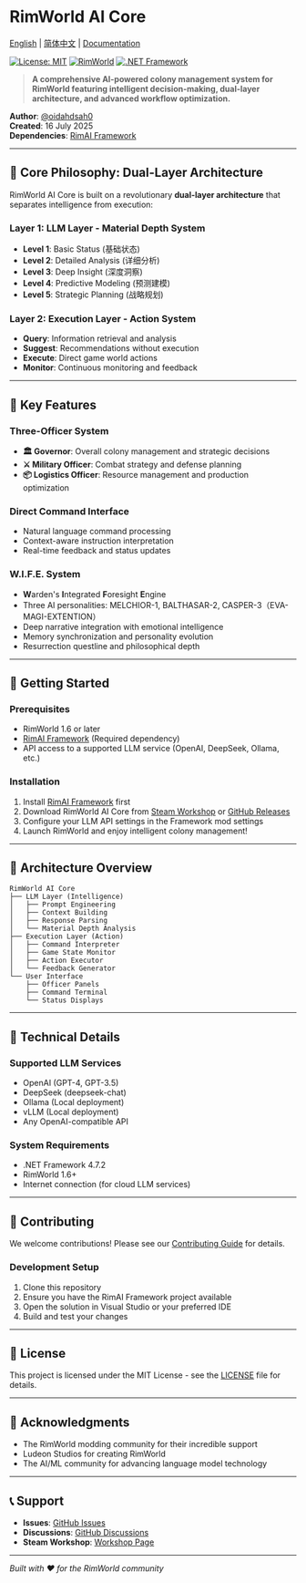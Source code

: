 # RimWorld AI Core

[English](README.md) | [简体中文](README_zh-CN.md) | [Documentation](docs/)

[![License: MIT](https://img.shields.io/badge/License-MIT-yellow.svg)](https://opensource.org/licenses/MIT)
[![RimWorld](https://img.shields.io/badge/RimWorld-1.6-brightgreen.svg)](https://rimworldgame.com/)
[![.NET Framework](https://img.shields.io/badge/.NET%20Framework-4.7.2-blue.svg)](https://dotnet.microsoft.com/download/dotnet-framework)

> **A comprehensive AI-powered colony management system for RimWorld featuring intelligent decision-making, dual-layer architecture, and advanced workflow optimization.**

**Author**: [@oidahdsah0](https://github.com/oidahdsah0)  
**Created**: 16 July 2025  
**Dependencies**: [RimAI Framework](https://github.com/oidahdsah0/Rim_AI_Framework)

---

## 🧠 **Core Philosophy: Dual-Layer Architecture**

RimWorld AI Core is built on a revolutionary **dual-layer architecture** that separates intelligence from execution:

### **Layer 1: LLM Layer - Material Depth System**
- **Level 1**: Basic Status (基础状态)
- **Level 2**: Detailed Analysis (详细分析)  
- **Level 3**: Deep Insight (深度洞察)
- **Level 4**: Predictive Modeling (预测建模)
- **Level 5**: Strategic Planning (战略规划)

### **Layer 2: Execution Layer - Action System**
- **Query**: Information retrieval and analysis
- **Suggest**: Recommendations without execution
- **Execute**: Direct game world actions
- **Monitor**: Continuous monitoring and feedback

---

## 🎯 **Key Features**

### **Three-Officer System**
- **🏛️ Governor**: Overall colony management and strategic decisions
- **⚔️ Military Officer**: Combat strategy and defense planning
- **📦 Logistics Officer**: Resource management and production optimization

### **Direct Command Interface**
- Natural language command processing
- Context-aware instruction interpretation
- Real-time feedback and status updates

### **W.I.F.E. System**
- **W**arden's **I**ntegrated **F**oresight **E**ngine
- Three AI personalities: MELCHIOR-1, BALTHASAR-2, CASPER-3（EVA-MAGI-EXTENTION）
- Deep narrative integration with emotional intelligence
- Memory synchronization and personality evolution
- Resurrection questline and philosophical depth
---

## 🚀 **Getting Started**

### **Prerequisites**
- RimWorld 1.6 or later
- [RimAI Framework](https://github.com/oidahdsah0/Rim_AI_Framework) (Required dependency)
- API access to a supported LLM service (OpenAI, DeepSeek, Ollama, etc.)

### **Installation**
1. Install [RimAI Framework](https://github.com/oidahdsah0/Rim_AI_Framework) first
2. Download RimWorld AI Core from [Steam Workshop](https://steamcommunity.com/sharedfiles/filedetails/?id=TBD) or [GitHub Releases](https://github.com/oidahdsah0/Rimworld_AI_Core/releases)
3. Configure your LLM API settings in the Framework mod settings
4. Launch RimWorld and enjoy intelligent colony management!

---

## 📐 **Architecture Overview**

```
RimWorld AI Core
├── LLM Layer (Intelligence)
│   ├── Prompt Engineering
│   ├── Context Building
│   ├── Response Parsing
│   └── Material Depth Analysis
├── Execution Layer (Action)
│   ├── Command Interpreter
│   ├── Game State Monitor
│   ├── Action Executor
│   └── Feedback Generator
└── User Interface
    ├── Officer Panels
    ├── Command Terminal
    └── Status Displays
```

---

## 🔧 **Technical Details**

### **Supported LLM Services**
- OpenAI (GPT-4, GPT-3.5)
- DeepSeek (deepseek-chat)
- Ollama (Local deployment)
- vLLM (Local deployment)
- Any OpenAI-compatible API

### **System Requirements**
- .NET Framework 4.7.2
- RimWorld 1.6+
- Internet connection (for cloud LLM services)

---

## 🤝 **Contributing**

We welcome contributions! Please see our [Contributing Guide](CONTRIBUTING.md) for details.

### **Development Setup**
1. Clone this repository
2. Ensure you have the RimAI Framework project available
3. Open the solution in Visual Studio or your preferred IDE
4. Build and test your changes

---

## 📄 **License**

This project is licensed under the MIT License - see the [LICENSE](LICENSE) file for details.

---

## 🙏 **Acknowledgments**

- The RimWorld modding community for their incredible support
- Ludeon Studios for creating RimWorld
- The AI/ML community for advancing language model technology

---

## 📞 **Support**

- **Issues**: [GitHub Issues](https://github.com/oidahdsah0/Rimworld_AI_Core/issues)
- **Discussions**: [GitHub Discussions](https://github.com/oidahdsah0/Rimworld_AI_Core/discussions)
- **Steam Workshop**: [Workshop Page](https://steamcommunity.com/sharedfiles/filedetails/?id=TBD)

---

*Built with ❤️ for the RimWorld community*
